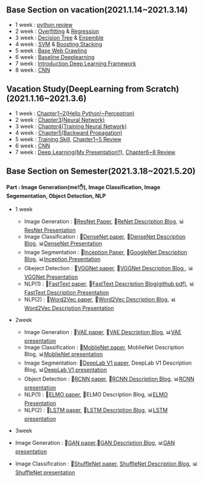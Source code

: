 ## Base Section on vacation(2021.1.14~2021.3.14)
 - 1 week : <a href='https://github.com/winston1214/BOAZ/blob/master/Base_Section/1week/BOAZ%2016%EA%B8%B0%20%EB%B6%84%EC%84%9D(1%EC%A3%BC%EC%B0%A8).ipynb'>python review</a>
 - 2 week : <a href='https://github.com/winston1214/BOAZ/blob/master/Base_Section/2week/Overfitting.pdf'>Overfitting</a> & <a href='https://github.com/winston1214/BOAZ/blob/master/Base_Section/2week/%ED%9A%8C%EA%B7%80.pdf'>Regression</a>
 - 3 week : <a href='https://github.com/winston1214/BOAZ/blob/master/Base_Section/3week/16%EA%B8%B0%20%EB%B2%A0%EC%9D%B4%EC%8A%A4%203%EC%A3%BC%EC%B0%A8%20%EB%B0%9C%ED%91%9C%20_%20decisiontree%20_%2015%EA%B8%B0%20%EB%B6%84%EC%84%9D%20%EC%9D%B4%EC%9C%A4%EC%A0%95.pdf'>Decision Tree</a> & <a href='https://github.com/winston1214/BOAZ/blob/master/Base_Section/3week/16%EA%B8%B0%20%EB%B6%84%EC%84%9D%203%EC%A3%BC%EC%B0%A8%20%EC%84%B8%EC%85%98%20%EB%B0%9C%ED%91%9C-2.pdf'>Ensemble</a>
 - 4 week : <a href='https://github.com/winston1214/BOAZ/blob/master/Base_Section/4week/%EB%B6%84%EC%84%9Dbase_SVM.pdf'>SVM</a> & <a href='https://github.com/winston1214/BOAZ/blob/master/Base_Section/4week/%EB%B6%84%EC%84%9Dbase_Boosting%2CStacking.pdf'>Boosting,Stacking</a>
 - 5 week : <a href='https://github.com/winston1214/BOAZ/blob/master/Base_Section/5week/210208%EA%B3%B5%EB%8F%99%EC%84%B8%EC%85%98_%ED%81%AC%EB%A1%A4%EB%A7%81.pdf'>Base Web Crawling</a>
 - 6 week : <a href='https://github.com/winston1214/BOAZ/blob/master/Base_Section/6week/%EB%94%A5%EB%9F%AC%EB%8B%9D%20%EA%B8%B0%EC%B4%88.pdf'>Baseline Deeplearning</a>
 - 7 week : <a href='https://github.com/winston1214/BOAZ/blob/master/Base_Section/7week/Introduction%20to%20DL%20Framework_210225_192005.pdf'>Introduction Deep Learning Framework</a>
 - 8 week : <a href='https://github.com/winston1214/BOAZ/blob/master/Base_Section/8week/CNN.pdf'>CNN</a>
 ## Vacation Study(DeepLearning from Scratch)(2021.1.16~2021.3.6)
 - 1 week : <a href='https://github.com/winston1214/BOAZ/blob/master/Study-DL_from_scratch/1week/1week-Chapter1-2.pdf'>Chapter1~2(Hello Python!~Perceptron)</a>
 - 2 week : <a href='https://github.com/winston1214/BOAZ/blob/master/Study-DL_from_scratch/2week/%EB%B0%91%EB%B0%94%EB%8B%A5%20%EB%94%A5%EB%9F%AC%EB%8B%9D%202%EC%A3%BC%EC%B0%A8%20%EC%8B%A0%EA%B2%BD%EB%A7%9D.pdf'>Chapter3(Neural Network)</a>
 - 3 week : <a href='https://github.com/winston1214/BOAZ/blob/master/Study-DL_from_scratch/3week/3%EC%A3%BC%EC%B0%A8%20%EA%B9%80%EC%98%81%EC%9D%80_4%EC%9E%A5%20%EC%8B%A0%EA%B2%BD%EB%A7%9D%20%ED%95%99%EC%8A%B5.pdf'>Chapter4(Training Neural Network)</a>
 - 4 week : <a href='https://github.com/winston1214/BOAZ/blob/master/Study-DL_from_scratch/4week/4%EC%A3%BC%EC%B0%A8%20%EB%82%A8%EC%9C%A0%EC%A7%80-5%EC%9E%A5.pdf'>Chapter5(Backward Propagation)</a>
 - 5 week : <a href='https://github.com/winston1214/BOAZ/blob/master/Study-DL_from_scratch/5week/5%EC%A3%BC%EC%B0%A8_6%EC%9E%A5_%EA%B3%BD%EB%AF%BC%EC%A7%80.pdf'>Training Skill</a>, <a href='https://github.com/winston1214/BOAZ/blob/master/Study-DL_from_scratch/5week/%EC%8A%A4%ED%84%B0%EB%94%945%EC%A3%BC%EC%B0%A8_%EC%A0%84%EB%B0%98%EB%B6%80%EC%A0%95%EB%A6%AC(%EA%B9%80%EC%9C%A0%EC%A7%84).pdf'>Chapter1~5 Review</a>
 - 6 week : <a href='https://github.com/winston1214/BOAZ/tree/master/Study-DL_from_scratch/6week'>CNN</a>
 - 7 week : <a href='https://github.com/winston1214/BOAZ/blob/master/Study-DL_from_scratch/7week/Chapter8_Presentation.pdf'>Deep Learning(My Presentation!!)</a>, <a href='https://github.com/winston1214/BOAZ/blob/master/Study-DL_from_scratch/7week/%ED%9B%84%EB%B0%98%EB%B6%80%EC%A0%95%EB%A6%AC.pdf'>Chapter6~8 Review</a>
 
## Base Section on Semester(2021.3.18~2021.5.20)
#### Part : Image Generation(me!✋), Image Classification, Image Segementation, Object Detection, NLP
- 1 week 
  - Image Generation : 📖<a href='https://github.com/winston1214/BOAZ/blob/master/Paper_Review/Image_Generation/1week/paper/Deep%20Residual%20Learning%20for%20Image%20Recognition(ResNet).pdf'>ResNet Paper</a>, 💬<a href='https://bigdata-analyst.tistory.com/263'>ReNet Description Blog</a>, 📊<a href='https://github.com/winston1214/BOAZ/blob/master/Paper_Review/Image_Generation/1week/presentation/ResNet_presentation.pdf'>ResNet Presentation</a>
  - Image Classification : 📖<a href='https://github.com/winston1214/BOAZ/blob/master/Paper_Review/Image_Classification/1week/Densely%20Connected%20Convolutional%20Networks.pdf'>DenseNet paper</a>, 💬<a href='https://holygangsky.tistory.com/3'>DenseNet Description Blog</a>, 📊<a href='https://github.com/winston1214/BOAZ/blob/master/Paper_Review/Image_Classification/1week/Densenet%20%EB%B0%9C%ED%91%9C.pdf'>DenseNet Presentation</a>
  - Image Segmentation : 📖<a href='https://github.com/winston1214/BOAZ/blob/master/Paper_Review/Image_Segmentation/1week/paper/Going%20Deeper%20with%20Convolutions.pdf'>Inception Paper</a>, 💬<a href='https://bigdata-ha.tistory.com/14'>GoogleNet Description Blog</a>, 📊<a href='https://github.com/winston1214/BOAZ/blob/master/Paper_Review/Image_Segmentation/1week/presentation/Going%20Deeper%20into%20Convolution.pdf'>Inception Presentation</a>
  - Obeject Detection : 📖<a href='https://github.com/winston1214/BOAZ/blob/master/Paper_Review/Object_Detection/1week/paper/Very%20Deep%20Convolution%20networks%20for%20large%20scale%20image%20recognition.pdf'>VGGNet paper</a>, 💬<a href='https://ysbstudy.tistory.com/7?category=848311'>VGGNet Description Blog </a>, 📊<a href='https://github.com/winston1214/BOAZ/blob/master/Paper_Review/Object_Detection/1week/presentation/Detection_VGG%20%EB%85%BC%EB%AC%B8%EB%A6%AC%EB%B7%B0.pdf'>VGGNet Presentation</a>
  - NLP(1) : 📖<a href='https://github.com/winston1214/BOAZ/blob/master/Paper_Review/NLP/1week/paper/Enriching%20Word%20Vectors%20with%20Subword%20Information.pdf'>FastText paper</a>, 💬<a href=https://github.com/hello-im-yj/Boaz-Paper/blob/main/nlp/FastText-Enriching_Word_Vectors_with_Subword_Information.pdf>FastText Description Blog(github pdf)</a>, 📊<a href='https://github.com/winston1214/BOAZ/blob/master/Paper_Review/NLP/1week/presentation/FastText.pdf'>FastText Description Presentation</a>
  - NLP(2) : 📖<a href='https://github.com/winston1214/BOAZ/blob/master/Paper_Review/NLP/1week/paper/Efficient%20Estimation%20of%20Word%20Representations%20in%20Vecotr%20Space.pdf'>Word2Vec paper</a>, 💬<a href='https://hul980.tistory.com/35'>Word2Vec Description Blog</a>, 📊<a href='https://github.com/winston1214/BOAZ/blob/master/Paper_Review/NLP/1week/presentation/Efficient%20Estimation%20of%20Word%20Representations%20in%20Vector%20Space.pdf'>Word2Vec Description Presentation</a>

- 2week
  - Image Generation : 📖<a href='https://github.com/winston1214/BOAZ/blob/master/Paper_Review/Image_Generation/2week/paper/Auto-Encoding%20Variational%20Bayes.pdf'>VAE paper</a>, 💬<a href='https://bigdata-analyst.tistory.com/263?category=883085'>VAE Description Blog</a>, 📊<a href='https://github.com/winston1214/BOAZ/blob/master/Paper_Review/Image_Generation/2week/presentation/VAE_presentation.pdf'>VAE presentation</a>
  - Image Classification : 📖<a href='https://github.com/winston1214/BOAZ/blob/master/Paper_Review/Image_Classification/2week/paper/MoblieNet.pdf'>MoblieNet paper</a>, MoblieNet Description Blog, 📊<a href='https://github.com/winston1214/BOAZ/blob/master/Paper_Review/Image_Classification/2week/presentation/MobileNets_presentation.pdf'>MoblieNet presentation</a>
  - Image Segmentation: 📖<a href='https://github.com/winston1214/BOAZ/blob/master/Paper_Review/Image_Segmentation/2week/paper/DeepLab%20V1.pdf'>DeepLab V1 paper</a>, DeepLab V1 Description Blog, 📊<a href='https://github.com/winston1214/BOAZ/blob/master/Paper_Review/Image_Segmentation/2week/presentation/Boaz_DeepLab%20V1.pdf'>DeepLab V1 presentation</a>
  - Object Detection : 📖<a href='https://github.com/winston1214/BOAZ/blob/master/Paper_Review/Object_Detection/2week/paper/RCNN.pdf'>RCNN paper</a>, 💬<a href='https://dbxminz.tistory.com/19?category=933730'>RCNN Description Blog</a>, 📊<a href='https://github.com/winston1214/BOAZ/blob/master/Paper_Review/Object_Detection/2week/presentation/R-CNN.pdf'>RCNN presentation</a>
  - NLP(1) : 📖<a href='https://github.com/winston1214/BOAZ/blob/master/Paper_Review/NLP/2week/paper/Deep%20contextualized%20word%20representations.pdf'>ELMO paper</a>, 💬ELMO Description Blog, 📊<a href='https://github.com/winston1214/BOAZ/blob/master/Paper_Review/NLP/2week/presentation/NLP_ELMO.pdf'>ELMO Presentation</a>
  - NLP(2) : 📖<a href='https://github.com/winston1214/BOAZ/blob/master/Paper_Review/NLP/2week/paper/Long%20Short%20Term%20Memory.pdf'>LSTM paper</a>, 💬<a href='https://hul980.tistory.com/37?category=933859'>LSTM Description Blog</a>, 📊<a href='https://github.com/winston1214/BOAZ/blob/master/Paper_Review/NLP/2week/presentation/LSTM_presentation.pdf'>LSTM presentation</a>

- 3week
 - Image Generation : 📖<a href='https://github.com/winston1214/BOAZ/blob/master/Paper_Review/Image_Generation/3week/paper/Generative%20Adversarial%20Nets.pdf'>GAN paper</a>,💬<a href='https://bigdata-analyst.tistory.com/264'>GAN Description Blog</a>, 📊<a href='https://github.com/winston1214/BOAZ/blob/master/Paper_Review/Image_Generation/3week/presentation/GAN%20presentation.pdf'>GAN presentation</a>
 - Image Classification : 📖<a href=''>ShuffleNet paper</a>, <a href=''>ShuffleNet Description Blog</a>, 📊<a href='https://github.com/winston1214/BOAZ/blob/master/Paper_Review/Image_Classification/3week/presentation/ShuffleNet%20%EB%B0%9C%ED%91%9C.pdf'>ShuffleNet presentation</a>
